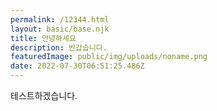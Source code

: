 ```yaml
---
permalink: /12344.html
layout: basic/base.njk
title: 안녕하세요
description: 반갑습니다.
featuredImage: public/img/uploads/noname.png
date: 2022-07-30T06:51:25.486Z
---
```

테스트하겠습니다.